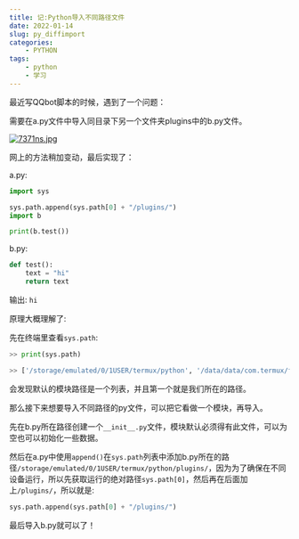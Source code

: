 ```yaml
---
title: 记:Python导入不同路径文件
date: 2022-01-14
slug: py_diffimport
categories: 
    - PYTHON
tags:
    - python
    - 学习
---
```


最近写QQbot脚本的时候，遇到了一个问题：

需要在a.py文件中导入同目录下另一个文件夹plugins中的b.py文件。

[![7371ns.jpg](https://s4.ax1x.com/2022/01/14/7371ns.jpg)](https://imgtu.com/i/7371ns)

网上的方法稍加变动，最后实现了：

a.py:

````python
import sys

sys.path.append(sys.path[0] + "/plugins/")
import b

print(b.test())
`````

b.py:

````python
def test():
    text = "hi"
    return text
````

输出: `hi`

原理大概理解了:

先在终端里查看`sys.path`:

````python
>> print(sys.path)

>> ['/storage/emulated/0/1USER/termux/python', '/data/data/com.termux/files/usr/lib/python310.zip', '/data/data/com.termux/files/usr/lib/python3.10', '/data/data/com.termux/files/usr/lib/python3.10/lib-dynload', '/data/data/com.termux/files/usr/lib/python3.10/site-packages']
````

会发现默认的模块路径是一个列表，并且第一个就是我们所在的路径。

那么接下来想要导入不同路径的py文件，可以把它看做一个模块，再导入。

先在b.py所在路径创建一个`__init__.py`文件，模块默认必须得有此文件，可以为空也可以初始化一些数据。

然后在a.py中使用`append()`在`sys.path`列表中添加b.py所在的路径`/storage/emulated/0/1USER/termux/python/plugins/`，因为为了确保在不同设备运行，所以先获取运行的绝对路径`sys.path[0]`，然后再在后面加上`/plugins/`，所以就是:

````python
sys.path.append(sys.path[0] + "/plugins/")
````
最后导入b.py就可以了！

